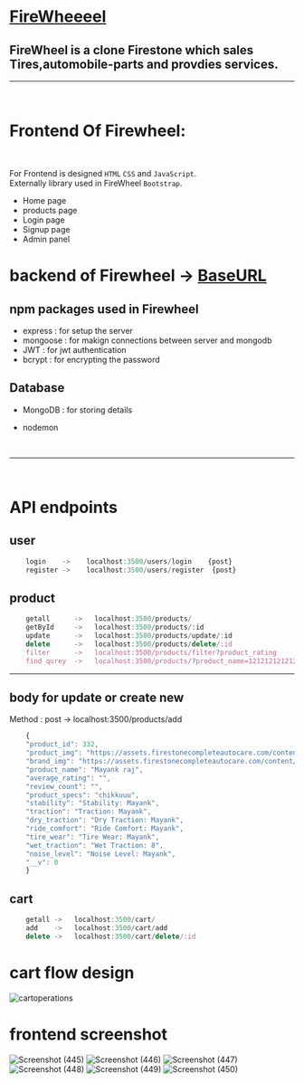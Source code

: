 #   [FireWheeeel](https://firewheeeeeel.netlify.app/)

 ## FireWheel is a clone Firestone which sales Tires,automobile-parts and provdies services.

---

<br>

# Frontend Of Firewheel: 

<br>

For Frontend is designed `HTML` `CSS` and `JavaScript`. <br>
Externally library used in FireWheel `Bootstrap`.

* Home page
* products page
* Login page
* Signup page
* Admin panel
       



# backend of Firewheel -> [BaseURL](https://rich-ruby-kitten-toga.cyclic.app)

## npm packages used in Firewheel

   * express     : for setup the server 
   * mongoose    : for makign connections between server and mongodb
   * JWT         : for jwt authentication
   * bcrypt      : for encrypting the password

## Database

   * MongoDB     : for storing details 

* nodemon 
 
<br>
 <hr>
<br>

  

# API endpoints

## user
```javascript
    login    ->    localhost:3500/users/login    {post}
    register ->    localhost:3500/users/register  {post}
```

## product
```javascript
    getall      ->   localhost:3500/products/
    getById     ->   localhost:3500/products/:id
    update      ->   localhost:3500/products/update/:id
    delete      ->   localhost:3500/products/delete/:id
    filter      ->   localhost:3500/products/filter?product_rating
    find qurey  ->   localhost:3500/products/?product_name=1212121212121212raj (anything from schema)
```

---

## body for update or create new 

Method :  post -> localhost:3500/products/add

```javascript
    {
    "product_id": 332,
    "product_img": "https://assets.firestonecompleteautocare.com/content/dam/bsro-sites/global/images/tires/full-60/h175/TuranzaEL40002RFT.png",
    "brand_img": "https://assets.firestonecompleteautocare.com/content/dam/bsro-sites/global/images/tires/brands/Bridgestone_logo.png",
    "product_name": "Mayank raj",
    "average_rating": "",
    "review_count": "",
    "product_specs": "chikkuuu",
    "stability": "Stability: Mayank",
    "traction": "Traction: Mayank",
    "dry_traction": "Dry Traction: Mayank",
    "ride_comfort": "Ride Comfort: Mayank",
    "tire_wear": "Tire Wear: Mayank",
    "wet_traction": "Wet Traction: 8",
    "noise_level": "Noise Level: Mayank",
    "__v": 0
    }
```

## cart

```javascript
    getall ->   localhost:3500/cart/
    add    ->   localhost:3500/cart/add
    delete ->   localhost:3500/cart/delete/:id
```
# cart flow design
![cartoperations](https://user-images.githubusercontent.com/87657007/213551092-2d5992b1-29f2-4731-9174-efad13874eb5.png)

 
# frontend screenshot 

![Screenshot (445)](https://user-images.githubusercontent.com/87657007/214338799-dd8045ec-3cd5-4aec-82f7-f362396d0440.png)
![Screenshot (446)](https://user-images.githubusercontent.com/87657007/214338884-5aab6b8c-41a3-46a0-836a-adf90f0382ae.png)
![Screenshot (447)](https://user-images.githubusercontent.com/87657007/214338905-2ae31903-3420-4027-b1e8-253b7fb6fdd0.png)
![Screenshot (448)](https://user-images.githubusercontent.com/87657007/214338931-6b798c48-3aa0-4aa0-abdd-abfd248cf66c.png)
![Screenshot (449)](https://user-images.githubusercontent.com/87657007/214338964-83115554-4984-44b1-906e-7b5a4c636ab0.png)
![Screenshot (450)](https://user-images.githubusercontent.com/87657007/214338990-0a4b3466-98ff-4309-b0ac-aa7fa3467f67.png)




